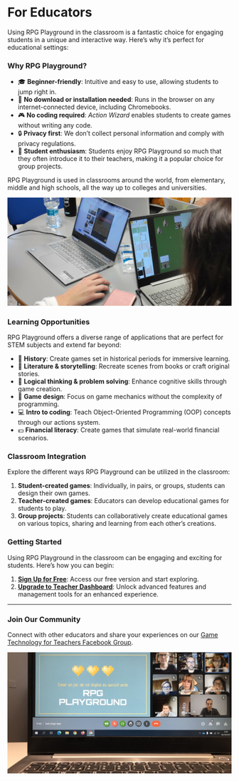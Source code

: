# For Educators

Using RPG Playground in the classroom is a fantastic choice for engaging students in a unique and interactive way. Here’s why it’s perfect for educational settings:


### Why RPG Playground?

- 🎓 **Beginner-friendly**: Intuitive and easy to use, allowing students to jump right in.
- 💾 **No download or installation needed**: Runs in the browser on any internet-connected device, including Chromebooks.
- 🎮 **No coding required**: *Action Wizard* enables students to create games without writing any code.
- 🔒 **Privacy first**: We don’t collect personal information and comply with privacy regulations.
- 🎉 **Student enthusiasm**: Students enjoy RPG Playground so much that they often introduce it to their teachers, making it a popular choice for group projects.

RPG Playground is used in classrooms around the world, from elementary, middle and high schools, all the way up to colleges and universities.


![RPG Playground used on laptops](img/laptops.jpeg)

### Learning Opportunities

RPG Playground offers a diverse range of applications that are perfect for STEM subjects and extend far beyond:

- 🏰 **History**: Create games set in historical periods for immersive learning.
- 📖 **Literature & storytelling**: Recreate scenes from books or craft original stories.
- 🧠 **Logical thinking & problem solving**: Enhance cognitive skills through game creation.
- 🎨 **Game design**: Focus on game mechanics without the complexity of programming.
- 💻 **Intro to coding**: Teach Object-Oriented Programming (OOP) concepts through our actions system.
- 💵 **Financial literacy**: Create games that simulate real-world financial scenarios.


### Classroom Integration

Explore the different ways RPG Playground can be utilized in the classroom:

1. **Student-created games**: Individually, in pairs, or groups, students can design their own games.
2. **Teacher-created games**: Educators can develop educational games for students to play.
3. **Group projects**: Students can collaboratively create educational games on various topics, sharing and learning from each other’s creations.


### Getting Started

Using RPG Playground in the classroom can be engaging and exciting for students. Here’s how you can begin:

1. [**Sign Up for Free**](https://rpgplayground.com/register/): Access our free version and start exploring.
2. [**Upgrade to Teacher Dashboard**](https://rpgplayground.com/teacher/): Unlock advanced features and management tools for an enhanced experience.

---

### Join Our Community

Connect with other educators and share your experiences on our [Game Technology for Teachers Facebook Group](https://www.facebook.com/groups/gamesforteachers).

[![RPG Playground video conference](img/video_conference.jpeg)](https://www.facebook.com/groups/gamesforteachers)

